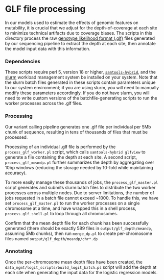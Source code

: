 # GLF file processing

In our models used to estimate the effects of genomic features on mutability, it is crucial that we adjust for the depth-of-coverage at each site to minimize technical artifacts due to coverage biases. The scripts in this directory process the raw [genotype likelihood format (.glf)](http://genome.sph.umich.edu/wiki/GLF) files generated by our sequencing pipeline to extract the depth at each site, then annotate the model input data with this information.

### Dependencies
These scripts require perl 5, version 18 or higher, [`samtools-hybrid`](https://github.com/statgen/samtools-0.1.7a-hybrid), and the [slurm](http://slurm.schedmd.com/slurm.html) workload management system be installed on your system. Note that the slurm batch files generated in these scripts contain parameters unique to our system environment; if you are using slurm, you will need to manually modify these parameters accordingly. If you do not have slurm, you will need to write custom versions of the batchfile-generating scripts to run the worker processes across the .glf files.

### Processing
Our variant calling pipeline generates one .glf file per individual per 5Mb chunk of sequence, resulting in tens of thousands of files that must be processed.

Processing of an individual .glf file is performed by the `process_glf_worker.pl` script, which calls `samtools-hybrid glfview` to generate a file containing the depth at each site. A second script, `process_glf_meandp.pl` further summarizes the depth by aggregating over 10bp windows (reducing the storage needed by 10-fold while maintaining accuracy).

To more easily manage these thousands of jobs, the `process_glf_master.pl` script generates and submits slurm batch files to distribute the two worker processes across multiple nodes. Due to server limitations, the number of jobs requested in a batch file cannot exceed ~1000. To handle this, we have set `process_glf_master.pl` to run the worker processes on a single chromosome at a time, and have wrapped this in a shell process, `process_glf_shell.pl` to loop through all chromosomes.

Confirm that the mean depth file for each chunk has been successfully generated (there should be exactly 589 files in `output/glf_depth/meandp`, assuming 5Mb chunks), then run `merge_dp.pl` to create per-chromosome files named `output/glf_depth/meandp/chr*.dp`

### Annotating
Once the per-chromosome mean depth files have been created, the `data_mgmt/logit_scripts/build_logit_batch.pl` script will add the depth at each site when generating the input data for the logistic regression models.
